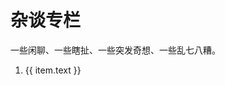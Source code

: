 <script setup>
  import { useData } from 'vitepress'

  const {  theme } = useData()
  const list = theme.value.sidebar['/tittle-tattle/'][0].items // 读取config.sidebar配置
</script>

# 杂谈专栏

一些闲聊、一些瞎扯、一些突发奇想、一些乱七八糟。

<ol>
  <li v-for="(item, i) in list" :key="i">
    <a :href="item.link">{{ item.text }}</a>
  </li>
</ol>
